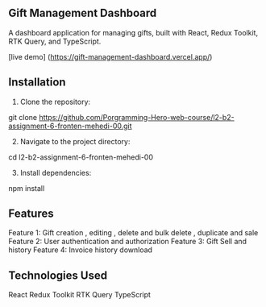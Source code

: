 ## Gift Management Dashboard

A dashboard application for managing gifts, built with React, Redux Toolkit, RTK Query, and TypeScript.

[live demo] (https://gift-management-dashboard.vercel.app/)

## Installation

1. Clone the repository:

git clone https://github.com/Porgramming-Hero-web-course/l2-b2-assignment-6-fronten-mehedi-00.git

2. Navigate to the project directory:

cd l2-b2-assignment-6-fronten-mehedi-00

3. Install dependencies:

npm install

## Features

Feature 1: Gift creation , editing , delete and bulk delete , duplicate and sale
Feature 2: User authentication and authorization
Feature 3: Gift Sell and history
Feature 4: Invoice history download

## Technologies Used

React
Redux Toolkit
RTK Query
TypeScript
